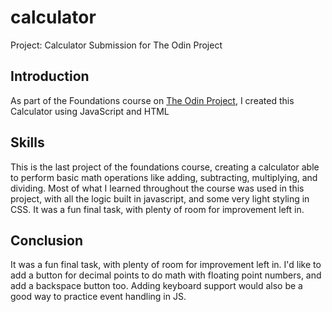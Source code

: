 # calculator
Project: Calculator Submission for The Odin Project

## Introduction
As part of the Foundations course on [The Odin Project](https://www.theodinproject.com/about), I created this Calculator using JavaScript and HTML

## Skills
This is the last project of the foundations course, creating a calculator able to perform basic math operations like adding, subtracting, multiplying, and dividing. Most of what I learned throughout the course was used in this project, with all the logic built in javascript, and some very light styling in CSS. It was a fun final task, with plenty of room for improvement left in.

## Conclusion
It was a fun final task, with plenty of room for improvement left in. I'd like to add a button for decimal points to do math with floating point numbers, and add a backspace button too. Adding keyboard support would also be a good way to practice event handling in JS.
